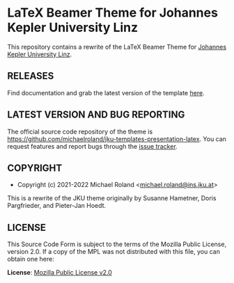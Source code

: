 # LaTeX Beamer Theme for Johannes Kepler University Linz

This repository contains a rewrite of the LaTeX Beamer Theme for [Johannes Kepler University Linz](https://www.jku.at/).


## RELEASES

Find documentation and grab the latest version of the template [here](https://github.com/michaelroland/jku-templates-presentation-latex/releases/latest).


## LATEST VERSION AND BUG REPORTING

The official source code repository of the theme is <https://github.com/michaelroland/jku-templates-presentation-latex>.
You can request features and report bugs through the [issue tracker](https://github.com/michaelroland/jku-templates-presentation-latex/issues).


## COPYRIGHT

- Copyright (c) 2021-2022 Michael Roland <<michael.roland@ins.jku.at>>

This is a rewrite of the JKU theme originally by Susanne Hametner, Doris Pargfrieder, and Pieter-Jan Hoedt.


## LICENSE

This Source Code Form is subject to the terms of the Mozilla Public License, version 2.0.
If a copy of the MPL was not distributed with this file, you can obtain one here:

**License**: [Mozilla Public License v2.0](https://mozilla.org/MPL/2.0/)

